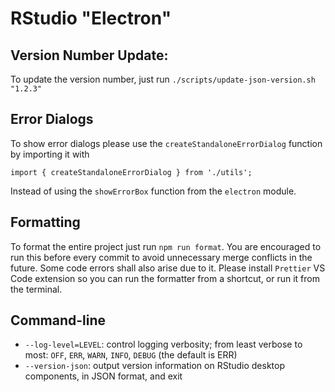 # RStudio "Electron"

## Version Number Update:

To update the version number, just run `./scripts/update-json-version.sh "1.2.3"`

## Error Dialogs

To show error dialogs please use the `createStandaloneErrorDialog` function by importing it with

`import { createStandaloneErrorDialog } from './utils';`

Instead of using the `showErrorBox` function from the `electron` module.

## Formatting

To format the entire project just run `npm run format`. You are encouraged to run this before every commit to avoid unnecessary merge conflicts in the future.
Some code errors shall also arise due to it. Please install `Prettier` VS Code extension so you can run the formatter from a shortcut, or run it from the terminal.

## Command-line

- `--log-level=LEVEL`: control logging verbosity; from least verbose to
  most: `OFF`, `ERR`, `WARN`, `INFO`, `DEBUG` (the default is ERR)
- `--version-json`: output version information on RStudio desktop components, in JSON format, and exit
